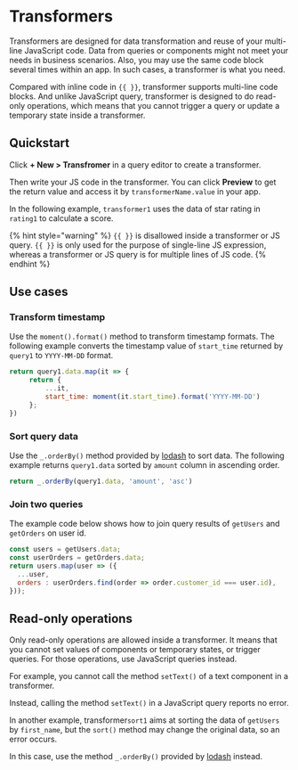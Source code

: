 # Transformers

Transformers are designed for data transformation and reuse of your multi-line JavaScript code. Data from queries or components might not meet your needs in business scenarios. Also, you may use the same code block several times within an app. In such cases, a transformer is what you need.

Compared with inline code in `{{ }}`, transformer supports multi-line code blocks. And unlike JavaScript query, transformer is designed to do read-only operations, which means that you cannot trigger a query or update a temporary state inside a transformer.

## Quickstart

Click **+ New > Transfromer** in a query editor to create a transformer.

Then write your JS code in the transformer. You can click **Preview** to get the return value and access it by `transformerName.value` in your app.

In the following example, `transformer1` uses the data of star rating in `rating1` to calculate a score.

{% hint style="warning" %}
`{{ }}` is disallowed inside a transformer or JS query. `{{ }}` is only used for the purpose of single-line JS expression, whereas a transformer or JS query is for multiple lines of JS code.
{% endhint %}

## Use cases

### Transform timestamp

Use the `moment().format()` method to transform timestamp formats. The following example converts the timestamp value of `start_time` returned by `query1` to `YYYY-MM-DD` format.

```javascript
return query1.data.map(it => {
     return {
         ...it,
         start_time: moment(it.start_time).format('YYYY-MM-DD')
     };
})
```

### Sort query data

Use the `_.orderBy()` method provided by [lodash](https://lodash.com/) to sort data. The following example returns `query1.data` sorted by `amount` column in ascending order.

```javascript
return _.orderBy(query1.data, 'amount', 'asc')
```

### Join two queries

The example code below shows how to join query results of `getUsers` and `getOrders` on user id.

```javascript
const users = getUsers.data;
const userOrders = getOrders.data;
return users.map(user => ({
  ...user,
  orders : userOrders.find(order => order.customer_id === user.id),
}));
```

## Read-only operations

Only read-only operations are allowed inside a transformer. It means that you cannot set values of components or temporary states, or trigger queries. For those operations, use JavaScript queries instead.

For example, you cannot call the method `setText()` of a text component in a transformer.

Instead, calling the method `setText()` in a JavaScript query reports no error.

In another example, transformer`sort1` aims at sorting the data of `getUsers` by `first_name`, but the `sort()` method may change the original data, so an error occurs.

In this case, use the method `_.orderBy()` provided by [lodash](https://lodash.com/) instead.
